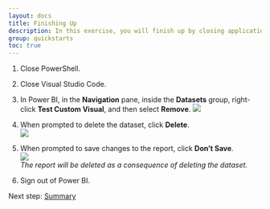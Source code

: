 ```yaml
---
layout: docs
title: Finishing Up
description: In this exercise, you will finish up by closing application, and removing the dataset and dashboard added to your Power BI workspace.
group: quickstarts
toc: true
---
```


1. Close PowerShell.
2. Close Visual Studio Code.
3. In Power BI, in the **Navigation** pane, inside the **Datasets** group, right-click **Test Custom Visual**, and then select **Remove**.
![](../images/remove-visual.png)  

4. When prompted to delete the dataset, click **Delete**.  
![](../images/delete-button.png)  
5. When prompted to save changes to the report, click **Don’t Save**.  
![](../images/dont-save-button.png)  
*The report will be deleted as a consequence of deleting the dataset.*
6. Sign out of Power BI.


Next step: [Summary](../summary/)